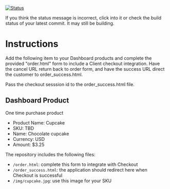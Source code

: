 [![Status](https://img.shields.io/badge/status-SUBMITTABLE%20COMMIT:%201d6493b20797abec1c129122d7514031294fbb04-brightgreen.svg)](https://github.com/andremcb/bakery_scaffold_AApE3fQi8zR0pcdo/commit/1d6493b20797abec1c129122d7514031294fbb04)














If you think the status message is incorrect, click into it or check the build status of your latest commit. It may still be building.

# Instructions 

Add the following item to your Dashboard products and complete the provided "order.html" form to include a Client checkout integration. Have the cancel URL return back to order form, and have the success URL direct the customer to order_success.html. 

Pass the checkout sesssion id to the order_success.html file.

## Dashboard Product
One time purchase product
* Product Name: Cupcake
* SKU: TBD
* Name: Chocolate cupcake
* Currency: USD
* Amount: $3.25

The repository includes the following files:
* `/order.html`: complete this form to integrate with Checkout
* `/order_success.html`: the application should redirect here when Checkout is successful
* `/img/cupcake.jpg`: use this image for your SKU
